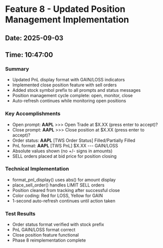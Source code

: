# Feature 8 - Updated Position Management Implementation

## Date: 2025-09-03
## Time: 10:47:00

### Summary
- Updated PnL display format with GAIN/LOSS indicators
- Implemented close position feature with sell orders
- Added stock symbol prefix to all prompts and status messages
- Position management cycle complete: open, monitor, close
- Auto-refresh continues while monitoring open positions

### Key Accomplishments
- Open prompt: **AAPL** >>> Open Trade at $X.XX (press enter to accept)?
- Close prompt: **AAPL** >>> Close position at $X.XX (press enter to accept)?
- Order status: **AAPL** [TWS Order Status] Filled/Partially Filled
- PnL format: **AAPL** [TWS PnL] $X.XX --- GAIN/LOSS
- Absolute values shown (no +/- signs in amounts)
- SELL orders placed at bid price for position closing

### Technical Implementation
- format_pnl_display() uses abs() for amount display
- place_sell_order() handles LIMIT SELL orders
- Position cleared from tracking after successful close
- Color coding: Red for LOSS, Yellow for GAIN
- 1-second auto-refresh continues until action taken

### Test Results
- Order status format verified with stock prefix
- PnL GAIN/LOSS format correct
- Close position feature functional
- Phase 8 reimplementation complete